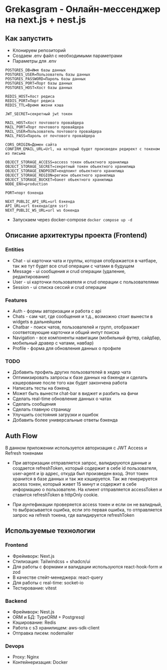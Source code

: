# Grekasgram - Онлайн-мессенджер на next.js + nest.js

## Как запустить

- Клонируем репозиторий
- Создаем .env файл с необходимыми параметрами
- Параметры для .env

```env
POSTGRES_DB=Имя базы данных
POSTGRES_USER=Пользователь базы данных
POSTGRES_PASSWORD=Пароль базы данных
POSTGRES_PORT=Порт базы данных
POSTGRES_HOST=Хост базы данных

REDIS_HOST=Хост редиса
REDIS_PORT=Порт редиса
REDIS_TTL=Время жизни кэша

JWT_SECRET=секретный jwt токен

MAIL_HOST=Хост почтового провайдера
MAIL_PORT=Порт почтового провайдера
MAIL_USER=Пользователь почтового провайдера
MAIL_PASS=Пароль от почтового провайдера

CORS_ORIGIN=Домен сайта
CONFIRM_EMAIL_URL=Url, на который будет произведен редирект с токеном из письма

OBJECT_STORAGE_ACCESS=access токен обьектного хранилища
OBJECT_STORAGE_SECRET=секретный токен обьектного хранилища
OBJECT_STORAGE_ENDPOINT=ендпоинт обьектного хранилища
OBJECT_STORAGE_REGION=регион обьектного хранилища
OBJECT_STORAGE_BUCKET=бакет обьектного хранилища
NODE_ENV=production

PORT=порт бэкенда

NEXT_PUBLIC_API_URL=url бэкенда
API_URL=url бэкенда(для ssr)
NEXT_PUBLIC_WS_URL=url ws бэкенда
```

- Запускаем через docker-compose ```docker compose up -d```
  
## Описание архитектуры проекта (Frontend)

### Entities

- Chat - ui карточки чата и группы, которая отображается в чатбаре, так же тут будет все crud операции с чатами в будущем
- Message - ui сообщения и crud операции (удаление, редактирование)
- User - ui карточки пользователя и crud операции с пользователями
- Session - ui списка сессий и crud операции

### Features

- Auth - формы авторизации и работа с api
- Chats - сам чат, где сообщения и т.д., возможно стоит вынести в widgets в дальнейшем
- Chatbar - поиск чатов, пользователей и групп, отображает соответсвующие карточки и общий инпут поиска
- Navigation - все компоненты навигации (мобильный футер, сайдбар, мобильный дравер с чатами, навбар)
- Profile - форма для обновления данных о профиле

### TODO

- Добавить профиль других пользователей в хедер чата
- Оптимизировать запросы к базе данных на бэкенде и сделать кэшерование после того как будет закончена работа
- Написать тесты на бэкенд
- Может быть вынести chat-bar в виджет и разбить на фичи
- Сделать real-time обновление данных о чатах
- Сделать сообщения
- Сделать главную страницу
- Улучшить состояния загрузки и ошибок
- Добавить более универсальные ответы бэкенда

## Auth Flow

В данном приложении используется авторизация c JWT Access и Refresh токенами

- При авторизации отправляется запрос, валидируются данные и создается refreshToken, который содержит в себе id пользователя, user-agent и ip адрес, откуда был произведен вход. Этот токен хранится в базе данных и так же кэшируется. Так же генерируется access токен, который живет 15 минут и содержит в себе информацию о пользователе. На клиент отправляется accessToken и ставится refreshToken в httpOnly cookie.

- При аунтефикации проверяется access токен и если он не валидный, то выбрасывается ошибка, если это первая ошибка, то отправляется запрос на refresh токена, где валидируется refreshToken

## Используемые технологии

### Frontend

- Фреймворк: Next.js
- Стилизация: Tailwindcss + shadcn/ui
- Для работы с формами и валидации используются react-hook-form и zod
- В качестве стейт-менеджера: react-query
- Для работы с real-time: socket-io
- Тестирование: vitest

### Backend

- Фреймворк: Nest.js
- ORM и БД:  TypeORM + Postgresql
- Кэширование: Redis
- Работа с s3 хранилищем: aws-sdk-client
- Отправка писем: nodemailer

### Devops

- Proxy: Nginx
- Контейнеризация: Docker
